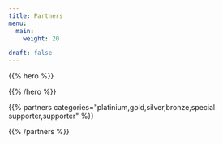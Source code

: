 ```yaml
---
title: Partners
menu:
  main:
    weight: 20

draft: false
---
```


{{% hero %}}


{{% /hero %}}


<!-- Parteners list -->

{{% partners categories="platinium,gold,silver,bronze,special supporter,supporter" %}}

{{% /partners %}}
